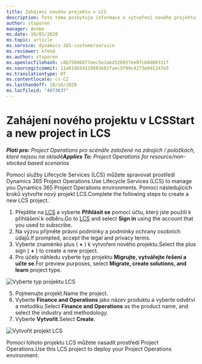 ```yaml
---
title: Zahájení nového projektu v LCS
description: Toto téma poskytuje informace o vytvoření nového projektu v LCS pro vaše prostředí Project Operations.
author: stsporen
manager: Annbe
ms.date: 10/01/2020
ms.topic: article
ms.service: dynamics-365-customerservice
ms.reviewer: kfend
ms.author: stsporen
ms.openlocfilehash: c0b756068f7eec5e3abd326957ee07cb0d00331f
ms.sourcegitcommit: 11a61db54119503e82faec5f99c4273e8d1247e5
ms.translationtype: HT
ms.contentlocale: cs-CZ
ms.lasthandoff: 10/16/2020
ms.locfileid: "4073637"
---
```

# <a name="start-a-new-project-in-lcs"></a><span data-ttu-id="03164-103">Zahájení nového projektu v LCS</span><span class="sxs-lookup"><span data-stu-id="03164-103">Start a new project in LCS</span></span>

<span data-ttu-id="03164-104">_**Platí pro:** Project Operations pro scénáře založené na zdrojích / položkách, které nejsou na skladě_</span><span class="sxs-lookup"><span data-stu-id="03164-104">_**Applies To:** Project Operations for resource/non-stocked based scenarios_</span></span>

<span data-ttu-id="03164-105">Pomocí služby Lifecycle Services (LCS) můžete spravovat prostředí Dynamics 365 Project Operations.</span><span class="sxs-lookup"><span data-stu-id="03164-105">Use Lifecycle Services (LCS) to manage you Dynamics 365 Project Operations environments.</span></span> <span data-ttu-id="03164-106">Pomocí následujících kroků vytvořte nový projekt LCS.</span><span class="sxs-lookup"><span data-stu-id="03164-106">Complete the following steps to create a new LCS project.</span></span>

1. <span data-ttu-id="03164-107">Přejděte na [LCS](https://lcs.dynamics.com/Logon/Index) a vyberte **Přihlásit se** pomocí účtu, který jste použili k přihlášení k odběru.</span><span class="sxs-lookup"><span data-stu-id="03164-107">Go to [LCS](https://lcs.dynamics.com/Logon/Index) and select **Sign in** using the account that you used to subscribe.</span></span>
2. <span data-ttu-id="03164-108">Na výzvu přijměte právní podmínky a podmínky ochrany osobních údajů.</span><span class="sxs-lookup"><span data-stu-id="03164-108">If prompted, accept the legal and privacy terms.</span></span>
3. <span data-ttu-id="03164-109">Vyberte znaménko plus ( **+** ) k vytvoření nového projektu.</span><span class="sxs-lookup"><span data-stu-id="03164-109">Select the plus sign ( **+** ) to create a new project.</span></span>
4. <span data-ttu-id="03164-110">Pro účely náhledu vyberte typ projektu **Migrujte, vytvářejte řešení a učte se**.</span><span class="sxs-lookup"><span data-stu-id="03164-110">For preview purposes, select **Migrate, create solutions, and learn** project type.</span></span>

  ![Vyberte typ projektu LCS](./media/create-lcs-1.png)

5. <span data-ttu-id="03164-112">Pojmenujte projekt.</span><span class="sxs-lookup"><span data-stu-id="03164-112">Name the project.</span></span> 
6. <span data-ttu-id="03164-113">Vyberte **Finance and Operations** jako název produktu a vyberte odvětví a metodiku.</span><span class="sxs-lookup"><span data-stu-id="03164-113">Select **Finance and Operations** as the product name, and select the industry and methodology.</span></span> 
7. <span data-ttu-id="03164-114">Vyberte **Vytvořit**.</span><span class="sxs-lookup"><span data-stu-id="03164-114">Select **Create**.</span></span>

![Vytvořit projekt LCS](./media/create-lcs-2.png)

<span data-ttu-id="03164-116">Pomocí tohoto projektu LCS můžete nasadit prostředí Project Operations.</span><span class="sxs-lookup"><span data-stu-id="03164-116">Use this LCS project to deploy your Project Operations environment.</span></span>

